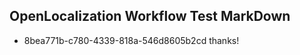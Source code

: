 ## OpenLocalization Workflow Test MarkDown
* 8bea771b-c780-4339-818a-546d8605b2cd thanks!

<!--HONumber=Aug16_HO3-->


